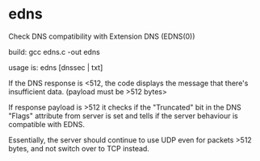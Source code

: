 # edns
Check DNS compatibility with Extension DNS (EDNS(0))

build: gcc edns.c -out edns

usage is: edns <domain name> <DNS server IP address> [dnssec | txt]
  
If the DNS response is <512, the code displays the message that there's insufficient data. (payload must be >512 bytes>

If response payload is >512 it checks if the  "Truncated" bit in the DNS "Flags" attribute from server is set and tells if the server behaviour is compatible with EDNS.

Essentially, the server should continue to use UDP even for packets >512 bytes, and not switch over to TCP instead.
